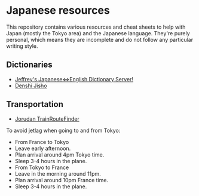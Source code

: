 Japanese resources
==================

This repository contains various resources and cheat sheets to help
with Japan (mostly the Tokyo area) and the Japanese language. They're
purely personal, which means they are incomplete and do not follow any
particular writing style.

Dictionaries
------------

 *  [Jeffrey's Japanese⇔English Dictionary Server!](http://rut.org/cgi-bin/j-e/sjis/tty/dict)
 *  [Denshi Jisho](http://jisho.org/)

Transportation
--------------

 *  [Jorudan TrainRouteFinder](http://www.jorudan.co.jp/english/norikae/)

To avoid jetlag when going to and from Tokyo:

 *  From France to Tokyo
   *  Leave early afternoon.
   *  Plan arrival around 4pm Tokyo time.
   *  Sleep 3-4 hours in the plane.
 *  From Tokyo to France
   *  Leave in the morning around 11pm.
   *  Plan arrival around 10pm France time.
   *  Sleep 3-4 hours in the plane.
